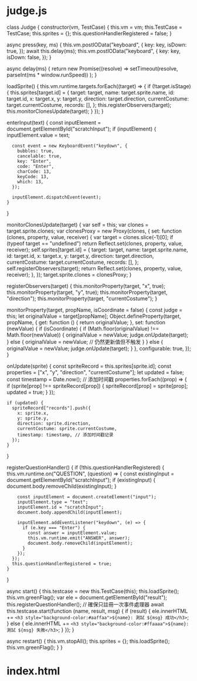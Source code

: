 # judge.js
class Judge {
  constructor(vm, TestCase) {
    this.vm = vm;
    this.TestCase = TestCase;
    this.sprites = {};
    this.questionHandlerRegistered = false;
  }

  async press(key, ms) {
    this.vm.postIOData("keyboard", {
      key: key,
      isDown: true,
    });
    await this.delay(ms);
    this.vm.postIOData("keyboard", {
      key: key,
      isDown: false,
    });
  }

  async delay(ms) {
    return new Promise((resolve) =>
      setTimeout(resolve, parseInt(ms * window.runSpeed))
    );
  }

  loadSprite() {
    this.vm.runtime.targets.forEach((target) => {
      if (!target.isStage) {
        this.sprites[target.id] = {
          target: target,
          name: target.sprite.name,
          id: target.id,
          x: target.x,
          y: target.y,
          direction: target.direction,
          currentCostume: target.currentCostume,
          records: [],
        };
        this.registerObservers(target);
        this.monitorClonesUpdate(target);
      }
    });
  }

  enterInput(text) {
    const inputElement = document.getElementById("scratchInput");
    if (inputElement) {
      inputElement.value = text;

      const event = new KeyboardEvent("keydown", {
        bubbles: true,
        cancelable: true,
        key: "Enter",
        code: "Enter",
        charCode: 13,
        keyCode: 13,
        which: 13,
      });

      inputElement.dispatchEvent(event);
    }
  }

  monitorClonesUpdate(target) {
    var self = this;
    var clones = target.sprite.clones;
    var clonesProxy = new Proxy(clones, {
      set: function (clones, property, value, receiver) {
        var target = clones.slice(-1)[0];
        if (typeof target == "undefined")
          return Reflect.set(clones, property, value, receiver);
        self.sprites[target.id] = {
          target: target,
          name: target.sprite.name,
          id: target.id,
          x: target.x,
          y: target.y,
          direction: target.direction,
          currentCostume: target.currentCostume,
          records: [],
        };
        self.registerObservers(target);
        return Reflect.set(clones, property, value, receiver);
      },
    });
    target.sprite.clones = clonesProxy;
  }

  registerObservers(target) {
    this.monitorProperty(target, "x", true);
    this.monitorProperty(target, "y", true);
    this.monitorProperty(target, "direction");
    this.monitorProperty(target, "currentCostume");
  }

  monitorProperty(target, propName, isCoordinate = false) {
    const judge = this;
    let originalValue = target[propName];
    Object.defineProperty(target, propName, {
      get: function () {
        return originalValue;
      },
      set: function (newValue) {
        if (isCoordinate) {
          if (Math.floor(originalValue) !== Math.floor(newValue)) {
            originalValue = newValue;
            judge.onUpdate(target);
          } else {
            originalValue = newValue; // 仍然更新值但不触发
          }
        } else {
          originalValue = newValue;
          judge.onUpdate(target);
        }
      },
      configurable: true,
    });
  }

  onUpdate(sprite) {
    const spriteRecord = this.sprites[sprite.id];
    const properties = ["x", "y", "direction", "currentCostume"];
    let updated = false;
    const timestamp = Date.now(); // 添加时间戳
    properties.forEach((prop) => {
      if (sprite[prop] !== spriteRecord[prop]) {
        spriteRecord[prop] = sprite[prop];
        updated = true;
      }
    });

    if (updated) {
      spriteRecord["records"].push({
        x: sprite.x,
        y: sprite.y,
        direction: sprite.direction,
        currentCostume: sprite.currentCostume,
        timestamp: timestamp, // 添加时间戳记录
      });
    }
  }

  registerQuestionHandler() {
    if (!this.questionHandlerRegistered) {
      this.vm.runtime.on("QUESTION", (question) => {
        const existingInput = document.getElementById("scratchInput");
        if (existingInput) {
          document.body.removeChild(existingInput);
        }

        const inputElement = document.createElement("input");
        inputElement.type = "text";
        inputElement.id = "scratchInput";
        document.body.appendChild(inputElement);

        inputElement.addEventListener("keydown", (e) => {
          if (e.key === "Enter") {
            const answer = inputElement.value;
            this.vm.runtime.emit("ANSWER", answer);
            document.body.removeChild(inputElement);
          }
        });
      });
      this.questionHandlerRegistered = true;
    }
  }

  async start() {
    this.testcase = new this.TestCase(this);
    this.loadSprite();
    this.vm.greenFlag();
    var ele = document.getElementById("result");
    this.registerQuestionHandler(); // 確保只註冊一次事件處理器
    await this.testcase.start(function (name, result, msg) {
      if (result) {
        ele.innerHTML += `<h3 style="background-color:#aaffaa">${name}: 測試 ${msg} 成功</h3>`;
      } else {
        ele.innerHTML += `<h3 style="background-color:#ffaaaa">${name}: 測試 ${msg} 失敗</h3>`;
      }
    });
  }

  async restart() {
    this.vm.stopAll();
    this.sprites = {};
    this.loadSprite();
    this.vm.greenFlag();
  }
}




# index.html
<!DOCTYPE html>
<html lang="en">
<head>
    <meta charset="UTF-8">
    <meta name="viewport" content="width=device-width, initial-scale=1.0">
    <title>Scratch VM Example</title>
    <style>
        #main {
            display: flex;
            align-items: start;
            justify-content: space-around;
        }

        #test {
            flex: 0 0 auto;
            margin-right: 20px;
            border: 3px solid #ffa500;
        }

        #list {
            flex: 1 1 auto;
            background-color: #f4f4f4;
            padding: 10px;
            box-shadow: 0 4px 8px rgba(0, 0, 0, 0.1);
        }

        button {
            width: 150px;
            height: 24px;
            font-size: 16px;
            margin: 2px;
        }
    </style>
</head>
<body>
    <h2><a href="https://hackmd.io/@chihchao/r1DKLad2a#Unit-1-%E6%95%85%E4%BA%8B%E7%9A%84%E9%96%8B%E7%AB%AF">EGame Scratch 課程規劃</a></h2>
    <div id="container">
        <div id="main">
            <canvas id="test" width="640" height="480" style="width: 480px;"></canvas>
            <div id="list">
                <div>
                    <h2>測試結果</h2>
                </div>
                <div id="result"></div>
            </div>
        </div>
        <input style='height:24px' type="text" id="projectFile" placeholder="Enter SB3 file name" value="1-1">
        <button id="loadProjectButton">讀取</button>
        <button id="restartProjectButton" style="display:none;">重新執行</button>
        <div id="btnGroup" style="display: none;">
            <button onclick="setAndLoadProject('g-01')">01 你好世界.sb3</button>
            <button onclick="setAndLoadProject('g-02')">02 問答學堂.sb3</button>
            <button onclick="setAndLoadProject('g-03')">03 環遊世界.sb3</button>
            <button onclick="setAndLoadProject('g-04')">04 收集愛心.sb3</button>
            <button onclick="setAndLoadProject('g-05')">05 魔法世界.sb3</button>
            <br>
            <button onclick="setAndLoadProject('1-1')">1-1</button>
            <button onclick="setAndLoadProject('1-2')">1-2</button>
            <button onclick="setAndLoadProject('1-3')">1-3</button>
            <button onclick="setAndLoadProject('1-4')">1-4</button>
            <br>
            <button onclick="setAndLoadProject('2-1')">2-1</button>
            <button onclick="setAndLoadProject('2-2')">2-2</button>
            <button onclick="setAndLoadProject('2-3')">2-3</button>
            <button onclick="setAndLoadProject('2-4')">2-4</button>
            <br>
            <button onclick="setAndLoadProject('3-1')">3-1</button>
            <button onclick="setAndLoadProject('3-2')">3-2</button>
            <button onclick="setAndLoadProject('3-3')">3-3</button>
            <button onclick="setAndLoadProject('3-4')">3-4</button>
        </div>
    </div>
    <script src="./scratch-vm.js"></script>
    <script src="./scratch-storage.js"></script>
    <script src="./scratch-svg-renderer.js"></script>
    <script src="./scratch-render.js"></script>
    <script src="./judge.js"></script>
    <script>
        window.devicePixelRatio = 1;
        var canvas = document.getElementById('test');
        var render = new ScratchRender(canvas);
        var vm = new VirtualMachine();
        var storage = new ScratchStorage();
        vm.attachStorage(storage);
        vm.attachRenderer(render);
        vm.attachV2SVGAdapter(new ScratchSVGRenderer.SVGRenderer());
        vm.attachV2BitmapAdapter(new ScratchSVGRenderer.BitmapAdapter());

        document.addEventListener('keydown', e => {
            vm.postIOData('keyboard', {
                key: e.key,
                isDown: true
            });
        });

        document.addEventListener('keyup', e => {
            vm.postIOData('keyboard', {
                key: e.key,
                isDown: false
            });
        });

        window.frameRate = 60; // 初始幀率 (每秒幀數)
        const originalStep = vm.runtime._step;
        let lastTime = 0;
        
        window.runSpeed = 100.0 / window.frameRate;
        
        function setFrameRate(newFrameRate) {
            window.frameRate = newFrameRate;
            window.runSpeed = 100.0 / window.frameRate;
        }

        vm.runtime._step = function (time) {
            if (time - lastTime >= 1000 / window.frameRate) {
                lastTime = time;
                originalStep.call(vm.runtime, time);
            }
            requestAnimationFrame(vm.runtime._step.bind(vm.runtime));
        };

        function loadProject(projectFileName) {
            var script = document.createElement('script');
            script.src = `./stage/${projectFileName}.js`;
            script.onload = () => {
                fetch(`./stage/${projectFileName}.sb3`).then(response => response.arrayBuffer()).then(projectData => {
                    vm.start();
                    vm.loadProject(projectData).then(async () => {
                        console.log("loadProject...");
                        var judge = new Judge(vm, window.TestCase);
                        window.judge = judge; // 保存 judge 以便重新執行時使用
                        await judge.start();
                        document.getElementById('restartProjectButton').style.display = '';
                    }).catch(error => {
                        console.error('Failed to load or start the project:', error);
                    });
                }).catch(error => {
                    console.error('Failed to fetch the .sb3 file:', error);
                });
            };
            script.onerror = () => {
                console.error('Failed to load the JS file:', error);
            };
            document.head.appendChild(script);
        }

        function setAndLoadProject(projectFileName) {
            result.innerHTML = '';
            document.getElementById('projectFile').value = projectFileName;
            loadProject(projectFileName);
        }

        document.getElementById('loadProjectButton').addEventListener('click', () => {
            var projectFileName = document.getElementById('projectFile').value;
            loadProject(projectFileName);
        });

        document.getElementById('projectFile').addEventListener('keydown', e => {
            if (e.key === 'Enter') {
                var projectFileName = document.getElementById('projectFile').value;
                loadProject(projectFileName);
            }
        });

        document.getElementById('restartProjectButton').addEventListener('click', () => {
            result.innerHTML = '';
            window.judge.restart();
        });

        btnGroup.style['display'] = "";
    </script>
</body>
</html>

===
我正在寫一個程式 judge.js + index.html 使用了 Scratch-VM ，可以用來載入 .sb3檔案，
然後執行 .sb3 檔案，紀錄 .sb3檔案中每個 sprite 的物件資訊，目的是用來判斷該 .sb3檔案
是否有滿足題目要求。例如有一個角色從左側移動到右側，或角色是否有切換造型。

你先看完程式碼準備好，我要問你一些問題



